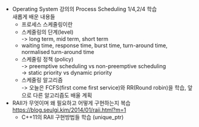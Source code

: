 * Operating System 강의의 Process Scheduling 1/4,2/4 학습  
    새롭게 배운 내용들
    * 프로세스 스케줄링이란
    * 스케줄링의 단계(level)  
    -> long term, mid term, short term
    * waiting time, response time, burst time, turn-around time, normalised turn-around time
    * 스케줄링 정책 (policy)  
    -> preemptive scheduling vs non-preemptive scheduling  
    -> static priority vs dynamic priority  
    * 스케줄링 알고리즘  
    -> 오늘은 FCFS(first come first service)와 RR(Round robin)을 학습,
    앞으로 다른 알고리즘도 배울 계획
* RAII가 무엇이며 왜 필요하고 어떻게 구현하는지 복습
    https://blog.seulgi.kim/2014/01/raii.html?m=1  
    * C++11의 RAII 구현방법들 학습 (unique_ptr)


